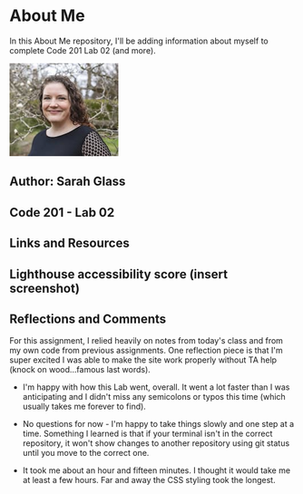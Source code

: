 # About Me

In this About Me repository, I'll be adding information about myself to complete Code 201 Lab 02 (and more).

![headshot](headshot_small.jpg)

## Author: Sarah Glass

## Code 201 - Lab 02

## Links and Resources

## Lighthouse accessibility score (insert screenshot)



## Reflections and Comments

For this assignment, I relied heavily on notes from today's class and from my own code from previous assignments. One reflection piece is that I'm super excited I was able to make the site work properly without TA help (knock on wood...famous last words).

* I'm happy with how this Lab went, overall. It went a lot faster than I was anticipating and I didn't miss any semicolons or typos this time (which usually takes me forever to find).

* No questions for now - I'm happy to take things slowly and one step at a time. Something I learned is that if your terminal isn't in the correct repository, it won't show changes to another repository using git status until you move to the correct one.

* It took me about an hour and fifteen minutes. I thought it would take me at least a few hours. Far and away the CSS styling took the longest.
